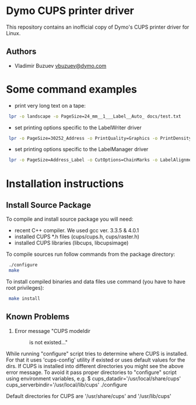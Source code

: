 # Dymo CUPS printer driver

This repository contains an inofficial copy of Dymo's CUPS printer driver for Linux.

## Authors

* Vladimir Buzuev <vbuzuev@dymo.com>

# Some command examples

* print very long text on a tape:
```sh
 lpr -o landscape -o PageSize=24_mm__1___Label__Auto_ docs/test.txt
```

* set printing options specific to the LabelWriter driver
```sh
 lpr -o PageSize=30252_Address -o PrintQuality=Graphics -o PrintDensity=Light docs/test.txt
```

* set printing options specific to the LabelManager driver
```sh
 lpr -o PageSize=Address_Label -o CutOptions=ChainMarks -o LabelAlignment=Right -o TapeColor=1
```


# Installation instructions

## Install Source Package

To compile and install source package you will need:
  - recent C++ compiler. We used gcc ver. 3.3.5 & 4.0.1
  - installed CUPS *.h files (cups/cups.h, cups/raster.h)
  - installed CUPS libraries (libcups, libcupsimage)
  
To compile sources run follow commands from the package directory:
```sh
 ./configure
 make
```

To install compiled binaries and data files use command (you have to have root privileges):
```sh
 make install
 ```

## Known Problems

1. Error message "CUPS modeldir <dir> is not existed..."

While running "configure" script tries to determine where CUPS is installed. 
For that it uses 'cups-config' utility if existed or uses default values for the dirs.
If CUPS is installed into different directories you might see the above error message.
To avoid it pass proper directories to "configure" script using environment variables, e.g.
$ cups_datadir='/usr/local/share/cups' cups_serverbindir='/usr/local/lib/cups' ./configure

Default directories for CUPS are '/usr/share/cups' and '/usr/lib/cups'
